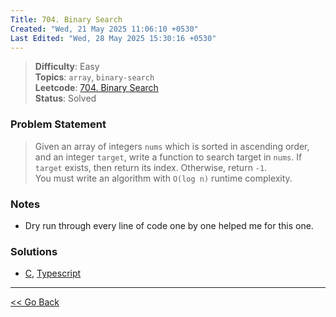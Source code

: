 ```yaml
---
Title: 704. Binary Search
Created: "Wed, 21 May 2025 11:06:10 +0530"
Last Edited: "Wed, 28 May 2025 15:30:16 +0530"
---
```


> **Difficulty**: Easy  
> **Topics**: `array`, `binary-search`  
> **Leetcode**: [704. Binary Search][leetcode-704]  
> **Status**: Solved

### Problem Statement

> Given an array of integers `nums` which is sorted in ascending order, and an
> integer `target`, write a function to search target in `nums`. If `target` exists,
> then return its index. Otherwise, return `-1`.  
> You must write an algorithm with `O(log n)` runtime complexity.

### Notes

- Dry run through every line of code one by one helped me for this one.

### Solutions

- [C](./c/binary_seach.c), [Typescript](./ts/binary-search.ts)

---

[<< Go Back](../../index.md)

[leetcode-704]: https://leetcode.com/problems/binary-search/

